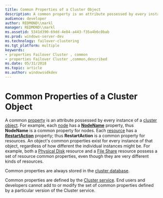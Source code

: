 ```yaml
---
title: Common Properties of a Cluster Object
description: A common property is an attribute possessed by every instance of a cluster object.
audience: developer
author: REDMOND\\markl
manager: REDMOND\\markl
ms.assetid: 5341d390-69dd-4e84-a443-f35a4b6c0bab
ms.prod: windows-server-dev
ms.technology: failover-clustering
ms.tgt_platform: multiple
keywords:
- properties Failover Cluster , common
- properties Failover Cluster ,common,described
ms.date: 05/31/2018
ms.topic: article
ms.author: windowssdkdev
---
```


# Common Properties of a Cluster Object

A common [property](cluster-object-properties.md) is an attribute possessed by every instance of a [cluster object](cluster-objects.md). For example, each [node](nodes.md) has a [**NodeName**](nodes-nodename.md) property, thus **NodeName** is a common property for nodes. Each [resource](resources.md) has a [**RestartAction**](resources-restartaction.md) property; thus **RestartAction** is a common property for resources. An object's common properties exist for every instance of that object, regardless of how different the individual instances might be. For example, both a [Physical Disk](physical-disk.md) resource and a [File Share](file-share.md) resource possess a set of resource common properties, even though they are very different kinds of resources.

Common properties are always stored in the [cluster database](cluster-database.md).

Common properties are defined by the [Cluster service](cluster-service.md). End users and developers cannot add to or modify the set of common properties defined by a particular version of the Cluster service.

 

 




